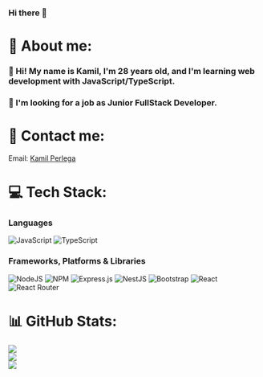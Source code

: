 ### Hi there 👋

# :gem: About me:

### :raising_hand: Hi! My name is Kamil, I'm 28 years old, and I'm learning web development with JavaScript/TypeScript.
### :telescope: I'm looking for a job as Junior FullStack Developer.

# :muscle: Contact me:

Email: [Kamil Perlega](mailto:kamilperlega@gmail.com)

# 💻 Tech Stack:
### Languages
![JavaScript](https://img.shields.io/badge/javascript-%23323330.svg?style=for-the-badge&logo=javascript&logoColor=%23F7DF1E)
![TypeScript](https://img.shields.io/badge/typescript-%23007ACC.svg?style=for-the-badge&logo=typescript&logoColor=white)

### Frameworks, Platforms & Libraries
![NodeJS](https://img.shields.io/badge/node.js-6DA55F?style=for-the-badge&logo=node.js&logoColor=white) 
![NPM](https://img.shields.io/badge/NPM-%23000000.svg?style=for-the-badge&logo=npm&logoColor=white) 
![Express.js](https://img.shields.io/badge/express.js-%23404d59.svg?style=for-the-badge&logo=express&logoColor=%2361DAFB)
![NestJS](https://img.shields.io/badge/nestjs-%23E0234E.svg?style=for-the-badge&logo=nestjs&logoColor=white)
![Bootstrap](https://img.shields.io/badge/bootstrap-%23563D7C.svg?style=for-the-badge&logo=bootstrap&logoColor=white)
![React](https://img.shields.io/badge/react-%2320232a.svg?style=for-the-badge&logo=react&logoColor=%2361DAFB) 
![React Router](https://img.shields.io/badge/React_Router-CA4245?style=for-the-badge&logo=react-router&logoColor=white)

# 📊 GitHub Stats:
![](https://github-readme-stats.vercel.app/api?username=perlus3&theme=dark&hide_border=true&include_all_commits=false&count_private=true)<br/>
![](https://github-readme-streak-stats.herokuapp.com/?user=perlus3&theme=dark&hide_border=true)<br/>
![](https://github-readme-stats.vercel.app/api/top-langs/?username=perlus3&theme=dark&hide_border=true&include_all_commits=false&count_private=true&layout=compact)
